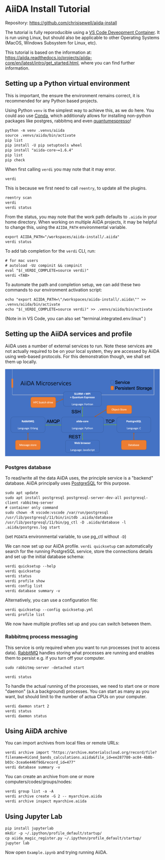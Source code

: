 # AiiDA Install Tutorial

Repository: https://github.com/chrisjsewell/aiida-install

The tutorial is fully reporoducible using a [VS Code Deveopment Container](https://code.visualstudio.com/docs/remote/containers).
It is run using Linux, but should also be applicable to other Operating Systems (MacOS, Windows Subsystem for Linux, etc).

This tutorial is based on the information at: <https://aiida.readthedocs.io/projects/aiida-core/en/latest/intro/get_started.html>, where you can find further information.

## Setting up a Python virtual environment

This is important, the ensure the environment remains correct, it is recommended for any Python based projects.

Using Python `venv` is the simplest way to achieve this, as we do here.
You could aso use [Conda](https://docs.conda.io), which additionaly allows for installing non-python packages like postgres, rabbitmq and even [quantumespresso](https://anaconda.org/conda-forge/qe)!

```
python -m venv .venvs/aiida
source .venvs/aiida/bin/activate
pip list
pip install -U pip setuptools wheel
pip install "aiida-core~=1.6.4"
pip list
pip check
```

When first calling `verdi` you may note that it may error.

```
verdi
```

This is because we first need to call `reentry`, to update all the plugins.

```
reentry scan
verdi
verdi status
```

From the status, you may note that the work path defaults to `.aiida` in your home directory.
When working on multiple AiiDA projects, it may be helpful to change this, using the `AIIDA_PATH` environmental variable.

```
export AIIDA_PATH="/workspaces/aiida-install/.aiida"
verdi status
```

To add tab completion for the `verdi` CLI, run:

```
# for mac users
# autoload -Uz compinit && compinit
eval "$(_VERDI_COMPLETE=source verdi)"
verdi <TAB>
```

To automate the path and completion setup, we can add these two commands to our environment activation script:

```
echo "export AIIDA_PATH=\"/workspaces/aiida-install/.aiida\"" >> .venvs/aiida/bin/activate
echo "$(_VERDI_COMPLETE=source verdi)" >> .venvs/aiida/bin/activate
```

(Note in in VS Code, you can also set "terminal.integrated.env.linux" )

## Setting up the AiiDA services and profile

AiiDA uses a number of external services to run.
Note these services are not actually required to be on your local system, they are accessed by AiiDA using web-based protocols.
For this demonstration though, we shall set them up locally.

![aiida microservices](./aiida-microservices.png)

### Postgres database

To read/write all the data AiiDA uses, the principle service is a "backend" database. AiiDA principally uses [PostgreSQL](https://www.postgresql.org/) for this purpose.

```
sudo apt update
sudo apt install postgresql postgresql-server-dev-all postgresql-client rabbitmq-server
# container only command
sudo chown -R vscode:vscode /var/run/postgresql
/usr/lib/postgresql/11/bin/initdb .aiida/database
/usr/lib/postgresql/11/bin/pg_ctl -D .aiida/database -l .aiida/postgres.log start
```

(set `PGDATA` environmental variable, to use pg_ctl without `-D`)

We can now set up our AiiDA profile.
`verdi quicksetup` can automatically search for the running PostgreSQL service, store the connections details and set up the initial database schema:

```
verdi quicksetup --help
verdi quicksetup
verdi status
verdi profile show
verdi config list
verdi database summary -v
```

Alternatively, you can use a configuration file:

```
verdi quicksetup --config quicksetup.yml
verdi profile list
```

We now have multiple profiles set up and you can switch between them.

### Rabbitmq process messaging

This service is only required when you want to run processes (not to access data). [RabbitMQ](https://www.rabbitmq.com/) handles storing what processes are running and enables them to persist e.g. if you turn off your computer.

```
sudo rabbitmq-server -detached start
```

```
verdi status
```

To handle the actual running of the processes, we need to start one or more "daemon" (a.k.a background) processes.
You can start as many as you want, but should limit to the number of actua CPUs on your computer.

```
verdi daemon start 2
verdi status
verdi daemon status
```

## Using AiiDA archive

You can import archives from local files or remote URLs:

```
verdi archive import "https://archive.materialscloud.org/record/file?filename=HiCond_bands_calculations.aiida&file_id=ee287780-ac04-4b8b-b03c-3cea6e446f9d&record_id=477"
verdi database summary -v
```

You can create an archive from one or more computers/codes/groups/nodes:

```
verdi group list -a -A
verdi archive create -G 2 -- myarchive.aiida
verdi archive inspect myarchive.aiida
```

## Using Jupyter Lab

```
pip install jupyterlab
mkdir -p ~/.ipython/profile_default/startup/
cp aiida_magic_register.py ~/.ipython/profile_default/startup/
jupyter lab
```

Now open `Example.ipynb` and trying running AiiDA.
